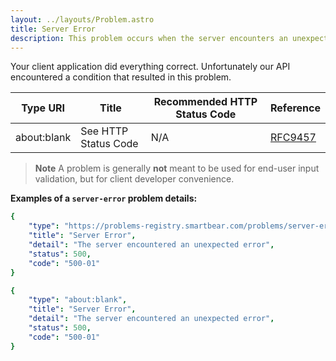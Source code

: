 ```yaml
---
layout: ../layouts/Problem.astro
title: Server Error
description: This problem occurs when the server encounters an unexpected condition that prevents it from fulfilling the request.
---
```


Your client application did everything correct. Unfortunately our API encountered a condition that resulted in this problem.

| Type URI | Title | Recommended HTTP Status Code | Reference |
|----------|-------|------------------------------|-----------|
|about:blank|See HTTP Status Code|N/A|[RFC9457](https://www.iana.org/go/rfc9457)|


> **Note** A problem is generally **not** meant to be used for end-user input validation, but for client developer convenience. 


**Examples of a `server-error` problem details:**
```yaml
{
    "type": "https://problems-registry.smartbear.com/problems/server-error",
    "title": "Server Error",
    "detail": "The server encountered an unexpected error",
    "status": 500,
    "code": "500-01"    
}
```

```yaml
{
    "type": "about:blank",
    "title": "Server Error",
    "detail": "The server encountered an unexpected error",
    "status": 500,
    "code": "500-01"    
}
```
